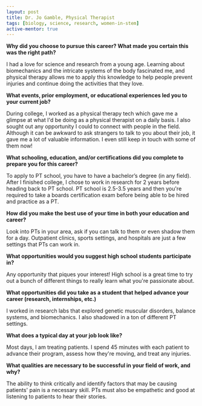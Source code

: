 ```yaml
---
layout: post
title: Dr. Jo Gamble, Physical Therapist
tags: [biology, science, research, women-in-stem]
active-mentor: true
---
```


**Why did you choose to pursue this career?  What made you certain this was the right path?**

I had a love for science and research from a young age. Learning about biomechanics and the intricate systems of the body fascinated me, and physical therapy allows me to apply this knowledge to help people prevent injuries and continue doing the activities that they love.

**What events, prior employment, or educational experiences led you to your current job?**

During college, I worked as a physical therapy tech which gave me a glimpse at what I'd be doing as a physical therapist on a daily basis. I also sought out any opportunity I could to connect with people in the field. Although it can be awkward to ask strangers to talk to you about their job, it gave me a lot of valuable information. I even still keep in touch with some of them now!

**What schooling, education, and/or certifications did you complete to prepare you for this career?**

To apply to PT school, you have to have a bachelor’s degree (in any field). After I finished college, I chose to work in research for 2 years before heading back to PT school. PT school is 2.5-3.5 years and then you're required to take a boards certification exam before being able to be hired and practice as a PT.

**How did you make the best use of your time in both your education and career?**

Look into PTs in your area, ask if you can talk to them or even shadow them for a day. Outpatient clinics, sports settings, and hospitals are just a few settings that PTs can work in.

**What opportunities would you suggest high school students participate in?**


Any opportunity that piques your interest! High school is a great time to try out a bunch of different things to really learn what you're passionate about.

**What opportunities did you take as a student that helped advance your career (research, internships, etc.)**

I worked in research labs that explored genetic muscular disorders, balance systems, and biomechanics. I also shadowed in a ton of different PT settings.

**What does a typical day at your job look like?**

Most days, I am treating patients. I spend 45 minutes with each patient to advance their program, assess how they're moving, and treat any injuries.

**What qualities are necessary to be successful in your field of work, and why?**

The ability to think critically and identify factors that may be causing patients' pain is a necessary skill. PTs must also be empathetic and good at listening to patients to hear their stories.
